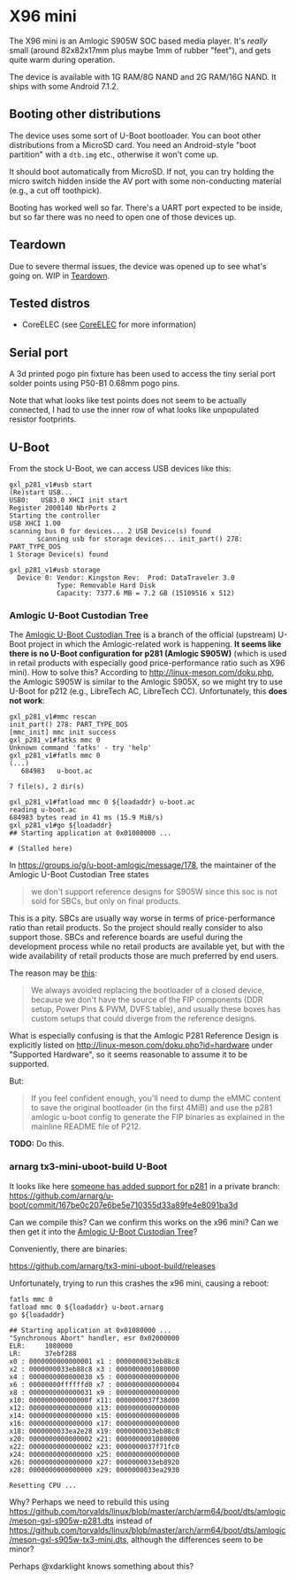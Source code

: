 # X96 mini

The X96 mini is an Amlogic S905W SOC based media player. It's *really* small (around 82x82x17mm plus maybe 1mm of rubber "feet"), and gets quite warm during operation.

The device is available with 1G RAM/8G NAND and 2G RAM/16G NAND. It ships with some Android 7.1.2.


## Booting other distributions

The device uses some sort of U-Boot bootloader. You can boot other distributions from a MicroSD card. You need an Android-style "boot partition" with a `dtb.img` etc., otherwise it won't come up.

It should boot automatically from MicroSD. If not, you can try holding the micro switch hidden inside the AV port with some non-conducting material (e.g., a cut off toothpick).

Booting has worked well so far. There's a UART port expected to be inside, but so far there was no need to open one of those devices up.


## Teardown

Due to severe thermal issues, the device was opened up to see what's going on. WIP in [Teardown](Teardown.md).


## Tested distros

- CoreELEC (see [CoreELEC](CoreELEC.md) for more information)


## Serial port

A 3d printed pogo pin fixture has been used to access the tiny serial port solder points using P50-B1 0.68mm pogo pins.

Note that what looks like test points does not seem to be actually connected, I had to use the inner row of what looks like unpopulated resistor footprints.

## U-Boot

From the stock U-Boot, we can access USB devices like this:

```
gxl_p281_v1#usb start
(Re)start USB...
USB0:   USB3.0 XHCI init start
Register 2000140 NbrPorts 2
Starting the controller
USB XHCI 1.00
scanning bus 0 for devices... 2 USB Device(s) found
       scanning usb for storage devices... init_part() 278: PART_TYPE_DOS
1 Storage Device(s) found

gxl_p281_v1#usb storage
  Device 0: Vendor: Kingston Rev:  Prod: DataTraveler 3.0
            Type: Removable Hard Disk
            Capacity: 7377.6 MB = 7.2 GB (15109516 x 512)
```

### Amlogic U-Boot Custodian Tree

The [Amlogic U-Boot Custodian Tree](https://gitlab.denx.de/u-boot/custodians/u-boot-amlogic) is a branch of the official (upstream) U-Boot project in which the Amlogic-related work is happening. __It seems like there is no U-Boot configuration for p281 (Amlogic S905W)__  (which is used in retail products with especially good price-performance ratio such as X96 mini). How to solve this? According to http://linux-meson.com/doku.php, the Amlogic S905W is similar to the Amlogic S905X, so we might try to use U-Boot for p212 (e.g., LibreTech AC, LibreTech CC). Unfortunately, this __does not work__:

```
gxl_p281_v1#mmc rescan
init_part() 278: PART_TYPE_DOS
[mmc_init] mmc init success
gxl_p281_v1#fatks mmc 0
Unknown command 'fatks' - try 'help'
gxl_p281_v1#fatls mmc 0
(...)
   684983   u-boot.ac 

7 file(s), 2 dir(s)

gxl_p281_v1#fatload mmc 0 ${loadaddr} u-boot.ac
reading u-boot.ac
684983 bytes read in 41 ms (15.9 MiB/s)
gxl_p281_v1#go ${loadaddr}
## Starting application at 0x01080000 ...

# (Stalled here)
```

In https://groups.io/g/u-boot-amlogic/message/178, the maintainer of the Amlogic U-Boot Custodian Tree states

> we don't support reference designs for S905W since this soc is not sold for SBCs, but only on final products.

This is a pity. SBCs are usually way worse in terms of price-performance ratio than retail products. So the project should really consider to also support those. SBCs and reference boards are useful during the development process while no retail products are available yet, but with the wide availability of retail products those are much preferred by end users.

The reason may be [this](https://groups.io/g/u-boot-amlogic/message/181):

> We always avoided replacing the bootloader of a closed device, because we don't have the source of
the FIP components (DDR setup, Power Pins & PWM, DVFS table), and usually these boxes has custom
setups that could diverge from the reference designs.

What is especially confusing is that the Amlogic P281 Reference Design is explicitly listed on http://linux-meson.com/doku.php?id=hardware under "Supported Hardware", so it seems reasonable to assume it to be supported.

But:

> If you feel confident enough, you'll need to dump the eMMC content to save the original
bootloader (in the first 4MiB) and use the p281 amlogic u-boot config to generate the FIP
binaries as explained in the mainline README file of P212.

__TODO:__ Do this.

### arnarg tx3-mini-uboot-build U-Boot

It looks like here [someone has added support for p281](https://www.codedbearder.com/posts/mainline-linux-on-tx3-mini/) in a private branch:
https://github.com/arnarg/u-boot/commit/167be0c207e6be5e710355d33a89fe4e8091ba3d

Can we compile this? Can we confirm this works on the x96 mini? Can we then get it into the [Amlogic U-Boot Custodian Tree](https://gitlab.denx.de/u-boot/custodians/u-boot-amlogic)?

Conveniently, there are binaries:

https://github.com/arnarg/tx3-mini-uboot-build/releases


Unfortunately, trying to run this crashes the x96 mini, causing a reboot:

```
fatls mmc 0
fatload mmc 0 ${loadaddr} u-boot.arnarg
go ${loadaddr}

## Starting application at 0x01080000 ...
"Synchronous Abort" handler, esr 0x02000000
ELR:     1080000
LR:      37ebf288
x0 : 0000000000000001 x1 : 0000000033eb88c8
x2 : 0000000033eb88c8 x3 : 0000000001080000
x4 : 0000000000000030 x5 : 0000000000000000
x6 : 00000000ffffffd0 x7 : 0000000000000004
x8 : 0000000000000031 x9 : 0000000000000000
x10: 000000000000000f x11: 0000000037f38d00
x12: 0000000000000000 x13: 0000000000000000
x14: 0000000000000000 x15: 0000000000000000
x16: 0000000000000000 x17: 0000000000000000
x18: 0000000033ea2e28 x19: 0000000033eb88c8
x20: 0000000000000002 x21: 0000000001080000
x22: 0000000000000002 x23: 0000000037f71fc0
x24: 0000000000000000 x25: 0000000000000000
x26: 0000000000000000 x27: 0000000033eb8920
x28: 0000000000000000 x29: 0000000033ea2930

Resetting CPU ...
```

Why?
Perhaps we need to rebuild this using https://github.com/torvalds/linux/blob/master/arch/arm64/boot/dts/amlogic/meson-gxl-s905w-p281.dts instead of https://github.com/torvalds/linux/blob/master/arch/arm64/boot/dts/amlogic/meson-gxl-s905w-tx3-mini.dts, although the differences seem to be minor?

Perhaps @xdarklight knows something about this?
